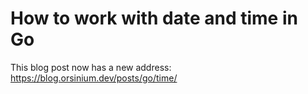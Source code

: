 # How to work with date and time in Go

This blog post now has a new address: <https://blog.orsinium.dev/posts/go/time/>
